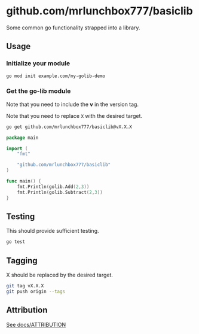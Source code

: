 # github.com/mrlunchbox777/basiclib

Some common go functionality strapped into a library.

## Usage

### Initialize your module

```sh
go mod init example.com/my-golib-demo
```

### Get the go-lib module

Note that you need to include the **v** in the version tag.

Note that you need to replace `X` with the desired target.

```sh
go get github.com/mrlunchbox777/basiclib@vX.X.X
```

```go
package main

import (
    "fmt"

    "github.com/mrlunchbox777/basiclib"
)

func main() {
    fmt.Println(golib.Add(2,3))
    fmt.Println(golib.Subtract(2,3))
}
```

## Testing

This should provide sufficient testing.

```sh
go test
```

## Tagging

X should be replaced by the desired target.

```sh
git tag vX.X.X
git push origin --tags
```

## Attribution

[See docs/ATTRIBUTION](/docs/ATTRIBUTION)
